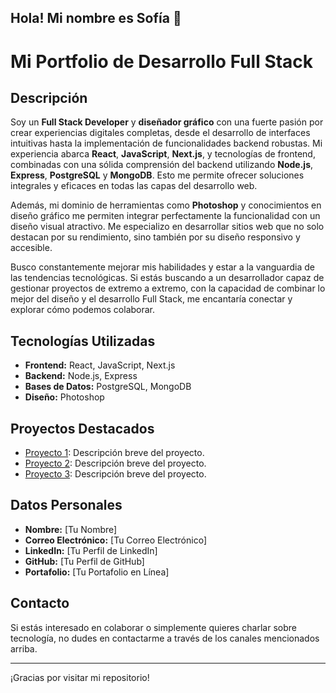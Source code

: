 ## Hola! Mi nombre es Sofía 👋

# Mi Portfolio de Desarrollo Full Stack

## Descripción

Soy un **Full Stack Developer** y **diseñador gráfico** con una fuerte pasión por crear experiencias digitales completas, desde el desarrollo de interfaces intuitivas hasta la implementación de funcionalidades backend robustas. Mi experiencia abarca **React**, **JavaScript**, **Next.js**, y tecnologías de frontend, combinadas con una sólida comprensión del backend utilizando **Node.js**, **Express**, **PostgreSQL** y **MongoDB**. Esto me permite ofrecer soluciones integrales y eficaces en todas las capas del desarrollo web.

Además, mi dominio de herramientas como **Photoshop** y conocimientos en diseño gráfico me permiten integrar perfectamente la funcionalidad con un diseño visual atractivo. Me especializo en desarrollar sitios web que no solo destacan por su rendimiento, sino también por su diseño responsivo y accesible.

Busco constantemente mejorar mis habilidades y estar a la vanguardia de las tendencias tecnológicas. Si estás buscando a un desarrollador capaz de gestionar proyectos de extremo a extremo, con la capacidad de combinar lo mejor del diseño y el desarrollo Full Stack, me encantaría conectar y explorar cómo podemos colaborar.

## Tecnologías Utilizadas

- **Frontend:** React, JavaScript, Next.js
- **Backend:** Node.js, Express
- **Bases de Datos:** PostgreSQL, MongoDB
- **Diseño:** Photoshop

## Proyectos Destacados

- [Proyecto 1](enlace-del-proyecto): Descripción breve del proyecto.
- [Proyecto 2](enlace-del-proyecto): Descripción breve del proyecto.
- [Proyecto 3](enlace-del-proyecto): Descripción breve del proyecto.

## Datos Personales

- **Nombre:** [Tu Nombre]
- **Correo Electrónico:** [Tu Correo Electrónico]
- **LinkedIn:** [Tu Perfil de LinkedIn]
- **GitHub:** [Tu Perfil de GitHub]
- **Portafolio:** [Tu Portafolio en Línea]

## Contacto

Si estás interesado en colaborar o simplemente quieres charlar sobre tecnología, no dudes en contactarme a través de los canales mencionados arriba.

---

¡Gracias por visitar mi repositorio!

